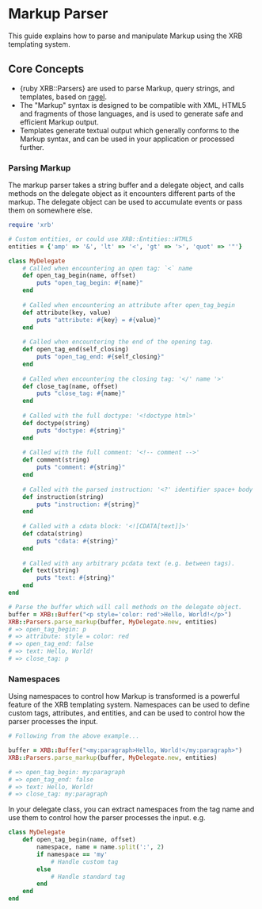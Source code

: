 # Markup Parser

This guide explains how to parse and manipulate Markup using the XRB templating system.

## Core Concepts

- {ruby XRB::Parsers} are used to parse Markup, query strings, and templates, based on [ragel](http://www.colm.net/open-source/ragel/).
- The "Markup" syntax is designed to be compatible with XML, HTML5 and fragments of those languages, and is used to generate safe and efficient Markup output.
- Templates generate textual output which generally conforms to the Markup syntax, and can be used in your application or processed further.

### Parsing Markup

The markup parser takes a string buffer and a delegate object, and calls methods on the delegate object as it encounters different parts of the markup. The delegate object can be used to accumulate events or pass them on somewhere else.

``` ruby
require 'xrb'

# Custom entities, or could use XRB::Entities::HTML5
entities = {'amp' => '&', 'lt' => '<', 'gt' => '>', 'quot' => '"'}

class MyDelegate
	# Called when encountering an open tag: `<` name
	def open_tag_begin(name, offset)
		puts "open_tag_begin: #{name}"
	end
	
	# Called when encountering an attribute after open_tag_begin
	def attribute(key, value)
		puts "attribute: #{key} = #{value}"
	end
	
	# Called when encountering the end of the opening tag.
	def open_tag_end(self_closing)
		puts "open_tag_end: #{self_closing}"
	end
	
	# Called when encountering the closing tag: '</' name '>'
	def close_tag(name, offset)
		puts "close_tag: #{name}"
	end
	
	# Called with the full doctype: '<!doctype html>'
	def doctype(string)
		puts "doctype: #{string}"
	end
	
	# Called with the full comment: '<!-- comment -->'
	def comment(string)
		puts "comment: #{string}"
	end
	
	# Called with the parsed instruction: '<?' identifier space+ body '?>'
	def instruction(string)
		puts "instruction: #{string}"
	end
	
	# Called with a cdata block: '<![CDATA[text]]>'
	def cdata(string)
		puts "cdata: #{string}"
	end
	
	# Called with any arbitrary pcdata text (e.g. between tags).
	def text(string)
		puts "text: #{string}"
	end
end

# Parse the buffer which will call methods on the delegate object.
buffer = XRB::Buffer("<p style='color: red'>Hello, World!</p>")
XRB::Parsers.parse_markup(buffer, MyDelegate.new, entities)
# => open_tag_begin: p
# => attribute: style = color: red
# => open_tag_end: false
# => text: Hello, World!
# => close_tag: p
```

### Namespaces

Using namespaces to control how Markup is transformed is a powerful feature of the XRB templating system. Namespaces can be used to define custom tags, attributes, and entities, and can be used to control how the parser processes the input.

``` ruby
# Following from the above example...

buffer = XRB::Buffer("<my:paragraph>Hello, World!</my:paragraph>")
XRB::Parsers.parse_markup(buffer, MyDelegate.new, entities)

# => open_tag_begin: my:paragraph
# => open_tag_end: false
# => text: Hello, World!
# => close_tag: my:paragraph
```

In your delegate class, you can extract namespaces from the tag name and use them to control how the parser processes the input. e.g.

``` ruby
class MyDelegate
	def open_tag_begin(name, offset)
		namespace, name = name.split(':', 2)
		if namespace == 'my'
			# Handle custom tag
		else
			# Handle standard tag
		end
	end
end
```
